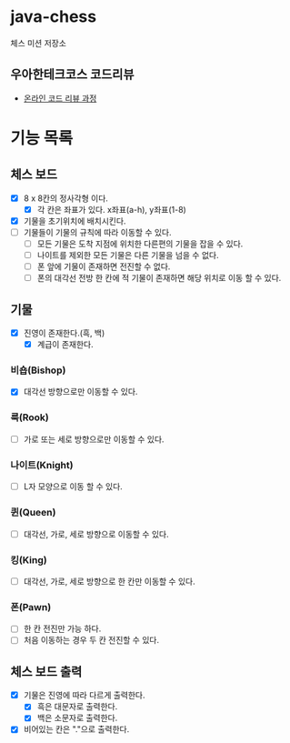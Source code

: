 # java-chess

체스 미션 저장소

## 우아한테크코스 코드리뷰

- [온라인 코드 리뷰 과정](https://github.com/woowacourse/woowacourse-docs/blob/master/maincourse/README.md)

# 기능 목록
## 체스 보드
  - [X] 8 x 8칸의 정사각형 이다.
    - [X] 각 칸은 좌표가 있다. x좌표(a-h), y좌표(1-8)
  - [X] 기물을 초기위치에 배치시킨다.
  - [ ] 기물들이 기물의 규칙에 따라 이동할 수 있다.
    - [ ] 모든 기물은 도착 지점에 위치한 다른편의 기물을 잡을 수 있다.
    - [ ] 나이트를 제외한 모든 기물은 다른 기물을 넘을 수 없다.
    - [ ] 폰 앞에 기물이 존재하면 전진할 수 없다.
    - [ ] 폰의 대각선 전방 한 칸에 적 기물이 존재하면 해당 위치로 이동 할 수 있다.

## 기물
  - [X] 진영이 존재한다.(흑, 백)
    - [X] 계급이 존재한다.

### 비숍(Bishop)
- [X] 대각선 방향으로만 이동할 수 있다.
### 룩(Rook)
- [ ] 가로 또는 세로 방향으로만 이동할 수 있다.
### 나이트(Knight)
- [ ] L자 모양으로 이동 할 수 있다.
### 퀸(Queen)
- [ ] 대각선, 가로, 세로 방향으로 이동할 수 있다.
### 킹(King)
- [ ] 대각선, 가로, 세로 방향으로 한 칸만 이동할 수 있다.
### 폰(Pawn)
- [ ] 한 칸 전진만 가능 하다.
- [ ] 처음 이동하는 경우 두 칸 전진할 수 있다.

## 체스 보드 출력
  - [X] 기물은 진영에 따라 다르게 출력한다.
    - [X] 흑은 대문자로 출력한다.
    - [X] 백은 소문자로 출력한다.
  - [X] 비어있는 칸은 "."으로 출력한다.
